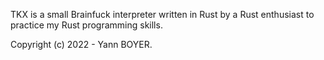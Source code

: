 TKX is a small Brainfuck interpreter written in Rust by a Rust enthusiast to practice my Rust programming skills.

Copyright (c) 2022 - Yann BOYER.
